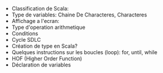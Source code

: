 * Classification de Scala:  
* Type de variables: Chaine De Characteres, Characteres  
* Affichage a l'ecran:  
* Type d'operation arithmetique  
* Conditions  
* Cycle SDLC  
* Création de type en Scala?  
* Quelques instructions sur les boucles (loop): for, until, while   
* HOF (Higher Order Function)
* Déclaration de variables  
